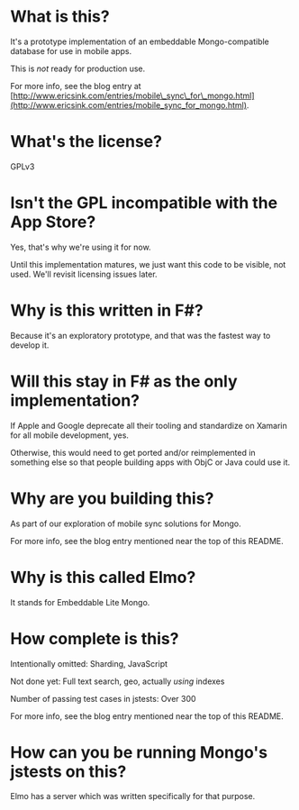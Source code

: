 
# What is this?

It's a prototype implementation of an embeddable Mongo-compatible database for
use in mobile apps.

This is *not* ready for production use.

For more info, see the blog entry at 
[http://www.ericsink.com/entries/mobile\_sync\_for\_mongo.html](http://www.ericsink.com/entries/mobile_sync_for_mongo.html).

# What's the license?

GPLv3

# Isn't the GPL incompatible with the App Store?

Yes, that's why we're using it for now.  

Until this implementation matures, we just want this code to be
visible, not used.  We'll revisit licensing issues later.

# Why is this written in F#?

Because it's an exploratory prototype, and that was the fastest way to
develop it.

# Will this stay in F# as the only implementation?

If Apple and Google deprecate all their tooling and standardize on Xamarin
for all mobile development, yes.

Otherwise, this would need to get ported and/or reimplemented in something
else so that people building apps with ObjC or Java could use it.

# Why are you building this?

As part of our exploration of mobile sync solutions for Mongo.

For more info, see the blog entry mentioned near the top of this README.  

# Why is this called Elmo?

It stands for Embeddable Lite Mongo.

# How complete is this?

Intentionally omitted:  Sharding, JavaScript

Not done yet:  Full text search, geo, actually *using* indexes

Number of passing test cases in jstests:  Over 300

For more info, see the blog entry mentioned near the top of this README.  

# How can you be running Mongo's jstests on this?  

Elmo has a server which was written specifically for that purpose.

